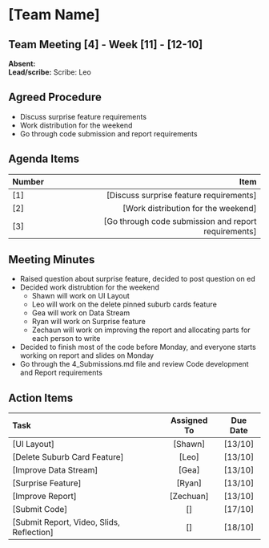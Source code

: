 # [Team Name]


## Team Meeting [4] - Week [11] - [12-10] 
**Absent:**
<br>
**Lead/scribe:** Scribe: Leo

## Agreed Procedure
- Discuss surprise feature requirements
- Work distribution for the weekend
- Go through code submission and report requirements

## Agenda Items
| Number   |        Item |
|:---------|------------:|
| [1] | [Discuss surprise feature requirements] |
| [2] | [Work distribution for the weekend] |
| [3] | [Go through code submission and report requirements] |

## Meeting Minutes
- Raised question about surprise feature, decided to post question on ed
- Decided work distrubtion for the weekend
    - Shawn will work on UI Layout
    - Leo will work on the delete pinned suburb cards feature
    - Gea will work on Data Stream 
    - Ryan will work on Surprise feature
    - Zechaun will work on improving the report and allocating parts for each person to write
- Decided to finish most of the code before Monday, and everyone starts working on report and slides on Monday
- Go through the 4_Submissions.md file and review Code development and Report requirements

## Action Items
| Task                                   | Assigned To |  Due Date  |
|:---------------------------------------|:-----------:|:----------:|
| [UI Layout]                            | [Shawn]     | [13/10] |
| [Delete Suburb Card Feature]           | [Leo]       | [13/10] |
| [Improve Data Stream]                  | [Gea]       | [13/10] |
| [Surprise Feature]                     | [Ryan]      | [13/10] |
| [Improve Report]                       | [Zechuan]   | [13/10] |
| [Submit Code]                          | []          | [17/10] |
| [Submit Report, Video, Slids, Reflection]| []        | [18/10] |